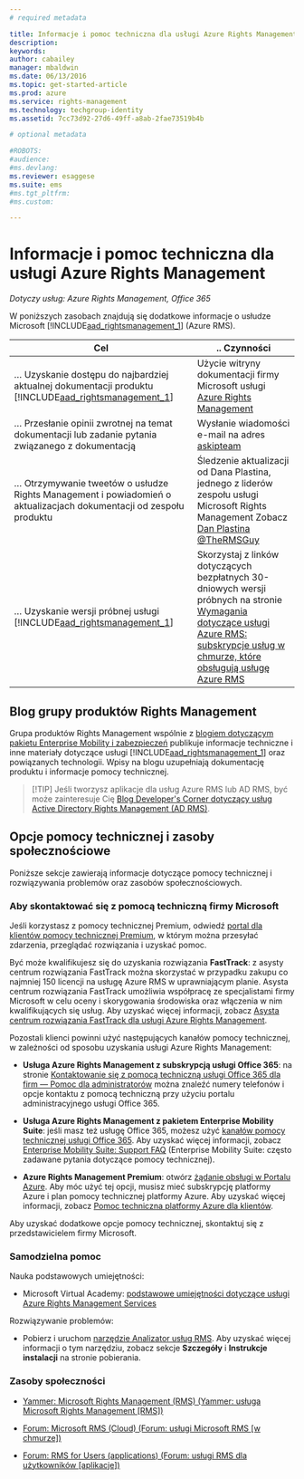 ```yaml
---
# required metadata

title: Informacje i pomoc techniczna dla usługi Azure Rights Management | Azure RMS
description:
keywords:
author: cabailey
manager: mbaldwin
ms.date: 06/13/2016
ms.topic: get-started-article
ms.prod: azure
ms.service: rights-management
ms.technology: techgroup-identity
ms.assetid: 7cc73d92-27d6-49ff-a8ab-2fae73519b4b

# optional metadata

#ROBOTS:
#audience:
#ms.devlang:
ms.reviewer: esaggese
ms.suite: ems
#ms.tgt_pltfrm:
#ms.custom:

---
```


# Informacje i pomoc techniczna dla usługi Azure Rights Management

*Dotyczy usług: Azure Rights Management, Office 365*

W poniższych zasobach znajdują się dodatkowe informacje o usłudze Microsoft [!INCLUDE[aad_rightsmanagement_1](../includes/aad_rightsmanagement_1_md.md)] (Azure RMS).

|Cel|.. Czynności|
|----------------|---------------|
|… Uzyskanie dostępu do najbardziej aktualnej dokumentacji produktu [!INCLUDE[aad_rightsmanagement_1](../includes/aad_rightsmanagement_1_md.md)]|Użycie witryny dokumentacji firmy Microsoft usługi [Azure Rights Management](../understand-explore/azure-rights-management.md)|
|… Przesłanie opinii zwrotnej na temat dokumentacji lub zadanie pytania związanego z dokumentacją|Wysłanie wiadomości e-mail na adres [askipteam](mailto:%20askipteam@microsoft.com?subject=Documentation%20feedback)|
|… Otrzymywanie tweetów o usłudze Rights Management i powiadomień o aktualizacjach dokumentacji od zespołu produktu|Śledzenie aktualizacji od Dana Plastina, jednego z liderów zespołu usługi Microsoft Rights Management Zobacz [Dan Plastina @TheRMSGuy](https://twitter.com/TheRMSGuy)|
|… Uzyskanie wersji próbnej usługi [!INCLUDE[aad_rightsmanagement_1](../includes/aad_rightsmanagement_1_md.md)]|Skorzystaj z linków dotyczących bezpłatnych 30-dniowych wersji próbnych na stronie [Wymagania dotyczące usługi Azure RMS: subskrypcje usług w chmurze, które obsługują usługę Azure RMS](requirements-subscriptions.md)|


## Blog grupy produktów Rights Management
Grupa produktów Rights Management wspólnie z [blogiem dotyczącym pakietu Enterprise Mobility i zabezpieczeń](https://blogs.technet.microsoft.com/enterprisemobility/?product=azure-rights-management-services) publikuje informacje techniczne i inne materiały dotyczące usługi [!INCLUDE[aad_rightsmanagement_1](../includes/aad_rightsmanagement_1_md.md)] oraz powiązanych technologii. Wpisy na blogu uzupełniają dokumentację produktu i informacje pomocy technicznej.

> [!TIP] Jeśli tworzysz aplikacje dla usług Azure RMS lub AD RMS, być może zainteresuje Cię [Blog Developer's Corner dotyczący usług Active Directory Rights Management (AD RMS)](http://blogs.msdn.com/b/rms/).

## Opcje pomocy technicznej i zasoby społecznościowe
Poniższe sekcje zawierają informacje dotyczące pomocy technicznej i rozwiązywania problemów oraz zasobów społecznościowych.

### Aby skontaktować się z pomocą techniczną firmy Microsoft

Jeśli korzystasz z pomocy technicznej Premium, odwiedź [portal dla klientów pomocy technicznej Premium](https://premier.microsoft.com/), w którym można przesyłać zdarzenia, przeglądać rozwiązania i uzyskać pomoc.

Być może kwalifikujesz się do uzyskania rozwiązania **FastTrack**: z asysty centrum rozwiązania FastTrack można skorzystać w przypadku zakupu co najmniej 150 licencji na usługę Azure RMS w uprawniającym planie. Asysta centrum rozwiązania FastTrack umożliwia współpracę ze specjalistami firmy Microsoft w celu oceny i skorygowania środowiska oraz włączenia w nim kwalifikujących się usług. Aby uzyskać więcej informacji, zobacz [Asysta centrum rozwiązania FastTrack dla usługi Azure Rights Management](https://technet.microsoft.com/library/mt607025.aspx).

Pozostali klienci powinni użyć następujących kanałów pomocy technicznej, w zależności od sposobu uzyskania usługi Azure Rights Management:

- **Usługa Azure Rights Management z subskrypcją usługi Office 365**: na stronie [Kontaktowanie się z pomocą techniczną usługi Office 365 dla firm — Pomoc dla administratorów](https://support.office.com/article/Contact-Office-365-for-business-support-Admin-Help-32a17ca7-6fa0-4870-8a8d-e25ba4ccfd4b) można znaleźć numery telefonów i opcje kontaktu z pomocą techniczną przy użyciu portalu administracyjnego usługi Office 365. 

- **Usługa Azure Rights Management z pakietem Enterprise Mobility Suite**: jeśli masz też usługę Office 365, możesz użyć [kanałów pomocy technicznej usługi Office 365](https://support.office.com/article/Contact-Office-365-for-business-support-Admin-Help-32a17ca7-6fa0-4870-8a8d-e25ba4ccfd4b).  Aby uzyskać więcej informacji, zobacz [Enterprise Mobility Suite: Support FAQ](https://technet.microsoft.com/dn932057.aspx) (Enterprise Mobility Suite: często zadawane pytania dotyczące pomocy technicznej).

- **Azure Rights Management Premium**: otwórz [żądanie obsługi w Portalu Azure](https://portal.azure.com/#blade/Microsoft_Azure_Support/HelpAndSupportBlade). Aby móc użyć tej opcji, musisz mieć subskrypcję platformy Azure i plan pomocy technicznej platformy Azure. Aby uzyskać więcej informacji, zobacz [Pomoc techniczna platformy Azure dla klientów](https://azure.microsoft.com/support/plans/). 

Aby uzyskać dodatkowe opcje pomocy technicznej, skontaktuj się z przedstawicielem firmy Microsoft. 

### Samodzielna pomoc

Nauka podstawowych umiejętności:

- Microsoft Virtual Academy: [podstawowe umiejętności dotyczące usługi Azure Rights Management Services](https://mva.microsoft.com/en-us/training-courses/azure-rights-management-services-core-skills-10500?l=QLoxMwuCB_1805094681)

Rozwiązywanie problemów:

- Pobierz i uruchom [narzędzie Analizator usług RMS](http://www.microsoft.com/en-us/download/details.aspx?id=46437). Aby uzyskać więcej informacji o tym narzędziu, zobacz sekcje **Szczegóły** i **Instrukcje instalacji** na stronie pobierania. 

### Zasoby społeczności

-   [Yammer: Microsoft Rights Management (RMS) (Yammer: usługa Microsoft Rights Management [RMS])](http://www.yammer.com/AskIPTeam)

-   [Forum: Microsoft RMS (Cloud) (Forum: usługi Microsoft RMS [w chmurze])](https://social.technet.microsoft.com/Forums/en-US/home?forum=rmscloud)

-   [Forum: RMS for Users (applications) (Forum: usługi RMS dla użytkowników [aplikacje])](https://social.technet.microsoft.com/Forums/en-US/home?forum=rmsapps)



<!--HONumber=Jun16_HO2-->


